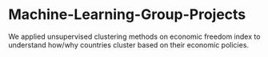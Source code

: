 # Machine-Learning-Group-Projects


We applied unsupervised clustering methods on economic freedom index to understand how/why countries cluster based on their economic policies.

